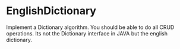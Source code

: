 # EnglishDictionary
 

Implement a Dictionary algorithm. You should be able to do all CRUD operations. Its not the Dictionary interface in JAVA but the english dictionary. 

